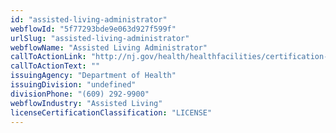 ```yaml
---
id: "assisted-living-administrator"
webflowId: "5f77293bde9e063d927f599f"
urlSlug: "assisted-living-administrator"
webflowName: "Assisted Living Administrator"
callToActionLink: "http://nj.gov/health/healthfacilities/certification-licensing/assisted-living-admin/"
callToActionText: ""
issuingAgency: "Department of Health"
issuingDivision: "undefined"
divisionPhone: "(609) 292-9900"
webflowIndustry: "Assisted Living"
licenseCertificationClassification: "LICENSE"
---
```


